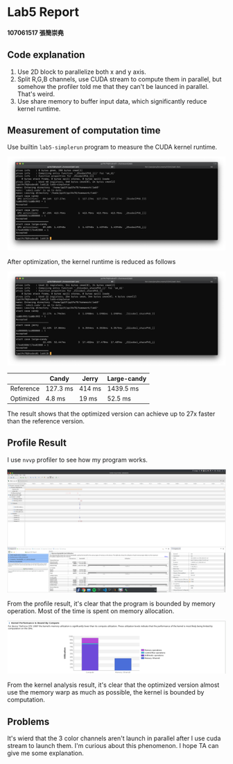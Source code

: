 # Lab5 Report

#### 107061517 張簡崇堯

## Code explanation

1.  Use 2D block to parallelize both x and y axis.
2.  Split R,G,B channels, use CUDA stream to compute them in parallel, but somehow the profiler told me that they can't be launced in parallel. That's weird.
3.  Use share memory to buffer input data, which significantly reduce kernel runtime.

## Measurement of computation time

Use builtin `lab5-simplerun` program to measure the CUDA kernel runtime. 

![ref_time](README.assets/ref_time.png)

After optimization, the kernel runtime is reduced as follows

![opt_time](README.assets/opt_time.png)

|           | Candy    | Jerry  | Large-candy |
| --------- | -------- | ------ | ----------- |
| Reference | 127.3 ms | 414 ms | 1439.5 ms   |
| Optimized | 4.8 ms   | 19 ms  | 52.5 ms     |

The result shows that the optimized version can achieve up to 27x faster than the reference version.

## Profile Result

I use `nvvp` profiler to see how my program works.

![nvvp](README.assets/nvvp.png)

From the profile result, it's clear that the program is bounded by memory operation. Most of the time is spent on memory allocation.

![kernel_performance](README.assets/kernel_performance.png)

From the kernel analysis result, it's clear that the optimized version almost use the memory warp as much as possible, the kernel is bounded by computation.

## Problems

It's wierd that the 3 color channels aren't launch in parallel after I use cuda stream to launch them. I'm curious about this phenomenon. I hope TA can give me some explanation.